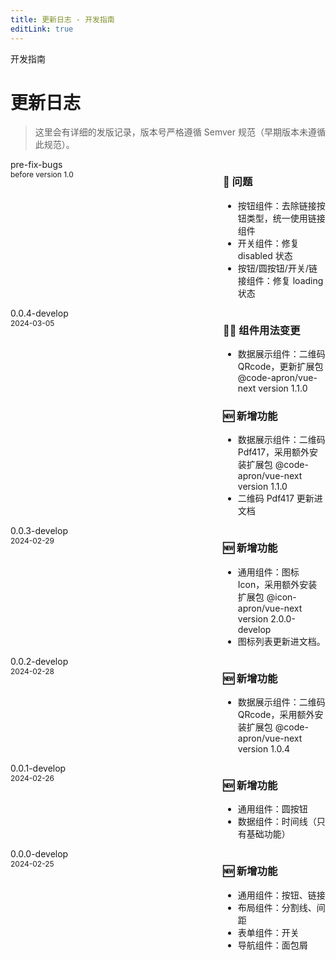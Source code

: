 ```yaml
---
title: 更新日志 - 开发指南
editLink: true
---
```


<ap-breadcrumb>
  <ap-breadcrumb-item>开发指南</ap-breadcrumb-item>
</ap-breadcrumb>

# 更新日志

> 这里会有详细的发版记录，版本号严格遵循 Semver 规范（早期版本未遵循此规范）。

<style lang="less" scoped>
.flex-container {
  display: flex;
  flex-direction: row;
  justify-content: space-between;
  align-items: flex-start;
  .timeline-dist {
    width: 300px;
    .version {
      font-size: 14px;
      color: var(--color-primary);
    }
    .update-date {
      font-size: 12px;
      color: var(--color-icon);
    }
  }
  .change-log {
    width: calc(100% - 300px - 40px);
    ul {
      margin-left: 0;
    }
  }
}
</style>
<ap-timeline>
  <ap-timeline-item>
    <div class="flex-container">
      <div class="timeline-dist">
        <div class="version">pre-fix-bugs</div>
        <div class="update-date">before version 1.0</div>
      </div>
      <div class="change-log">
        <h3>🐛 问题</h3>
        <ul>
          <li>按钮组件：去除链接按钮类型，统一使用链接组件</li>
          <li>开关组件：修复 disabled 状态</li>
          <li>按钮/圆按钮/开关/链接组件：修复 loading 状态</li>
        </ul>
      </div>
    </div>
  </ap-timeline-item>
  <ap-timeline-item>
    <div class="flex-container">
      <div class="timeline-dist">
        <div class="version">0.0.4-develop</div>
        <div class="update-date">2024-03-05</div>
      </div>
      <div class="change-log">
        <h3>🙋‍♂️ 组件用法变更</h3>
        <ul>
          <li>数据展示组件：二维码 QRcode，更新扩展包 @code-apron/vue-next version 1.1.0</li>
        </ul>
        <h3>🆕 新增功能</h3>
        <ul>
          <li>数据展示组件：二维码 Pdf417，采用额外安装扩展包 @code-apron/vue-next version 1.1.0</li>
          <li>二维码 Pdf417 更新进文档</li>
        </ul>
      </div>
    </div>
  </ap-timeline-item>
  <ap-timeline-item>
    <div class="flex-container">
      <div class="timeline-dist">
        <div class="version">0.0.3-develop</div>
        <div class="update-date">2024-02-29</div>
      </div>
      <div class="change-log">
        <h3>🆕 新增功能</h3>
        <ul>
          <li>通用组件：图标 Icon，采用额外安装扩展包 @icon-apron/vue-next version 2.0.0-develop</li>
          <li>图标列表更新进文档。</li>
        </ul>
      </div>
    </div>
  </ap-timeline-item>
  <ap-timeline-item>
    <div class="flex-container">
      <div class="timeline-dist">
        <div class="version">0.0.2-develop</div>
        <div class="update-date">2024-02-28</div>
      </div>
      <div class="change-log">
        <h3>🆕 新增功能</h3>
        <ul>
          <li>数据展示组件：二维码 QRcode，采用额外安装扩展包 @code-apron/vue-next version 1.0.4</li>
        </ul>
      </div>
    </div>
  </ap-timeline-item>
  <ap-timeline-item>
    <div class="flex-container">
      <div class="timeline-dist">
        <div class="version">0.0.1-develop</div>
        <div class="update-date">2024-02-26</div>
      </div>
      <div class="change-log">
        <h3>🆕 新增功能</h3>
        <ul>
          <li>通用组件：圆按钮</li>
          <li>数据组件：时间线（只有基础功能）</li>
        </ul>
      </div>
    </div>
  </ap-timeline-item>
  <ap-timeline-item>
    <div class="flex-container">
      <div class="timeline-dist">
        <div class="version">0.0.0-develop</div>
        <div class="update-date">2024-02-25</div>
      </div>
      <div class="change-log">
        <h3>🆕 新增功能</h3>
        <ul>
          <li>通用组件：按钮、链接</li>
          <li>布局组件：分割线、间距</li>
          <li>表单组件：开关</li>
          <li>导航组件：面包屑</li>
        </ul>
      </div>
    </div>
  </ap-timeline-item>
</ap-timeline>
